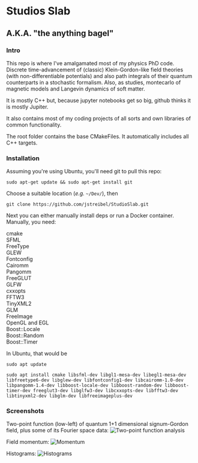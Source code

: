 # Studios Slab
## A.K.A. "the anything bagel"
### Intro 

This repo is where I've amalgamated most of my physics PhD code. Discrete time-advancement of (classic) Klein-Gordon-like field theories (with non-differentiable potentials) and also path integrals of their quantum counterparts in a stochastic formalism. Also, as studies, montecarlo of magnetic models and Langevin dynamics of soft matter.

It is mostly C++ but, because jupyter notebooks get so big, github thinks it is mostly Jupiter.

It also contains most of my coding projects of all sorts and own libraries of common functionality.

The root folder contains the base CMakeFiles. It automatically includes all C++ targets.

### Installation
Assuming you're using Ubuntu, you'll need git to pull this repo:

`sudo apt-get update && sudo apt-get install git`

Choose a suitable location (_e.g._ `~/Dev/`), then 

`git clone https://github.com/jstreibel/StudioSlab.git`

Next you can either manually install deps or run a Docker container. Manually, you need:

cmake \
SFML \
FreeType \
GLEW \
Fontconfig \
Cairomm \
Pangomm \
FreeGLUT \
GLFW \
cxxopts \
FFTW3 \
TinyXML2 \
GLM \
FreeImage \
OpenGL and EGL \
Boost::Locale \
Boost::Random \
Boost::Timer

In Ubuntu, that would be

`sudo apt update`

`sudo apt install cmake libsfml-dev libgl1-mesa-dev libegl1-mesa-dev libfreetype6-dev libglew-dev libfontconfig1-dev libcairomm-1.0-dev libpangomm-1.4-dev libboost-locale-dev libboost-random-dev libboost-timer-dev freeglut3-dev libglfw3-dev libcxxopts-dev libfftw3-dev libtinyxml2-dev libglm-dev libfreeimageplus-dev`

### Screenshots

Two-point function (low-left) of quantum 1+1 dimensional signum-Gordon field, plus some of its Fourier space data:
![Two-point function analysis](https://github.com/user-attachments/assets/4cb6300c-596c-4fe0-a8cd-d747d061831c)

Field momentum:
![Momentum](https://github.com/user-attachments/assets/a770e7e7-1305-4c8c-8a57-6e00715ae4c2)

Histograms:
![Histograms](https://github.com/user-attachments/assets/c9aff204-0976-4819-bdc0-6f19eb51f0fa)


